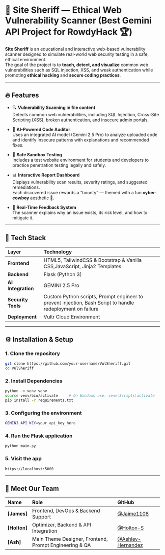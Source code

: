 # 🤠 Site Sheriff — Ethical Web Vulnerability Scanner (Best Gemini API Project for RowdyHack 🏆)
**Site Sheriff** is an educational and interactive web-based vulnerability scanner designed to simulate real-world web security testing in a safe, ethical environment.  
The goal of the project is to **teach, detect, and visualize** common web vulnerabilities such as SQL injection, XSS, and weak authentication while promoting **ethical hacking** and **secure coding practices**.

---

## 🔥 Features

- 🔍 **Vulnerability Scanning in file content**  
  Detects common web vulnerabilities, including SQL Injection, Cross-Site Scripting (XSS), broken authentication, and insecure admin portals.

- 🤖 **AI-Powered Code Auditor**  
  Uses an integrated AI model (Gemini 2.5 Pro) to analyze uploaded code and identify insecure patterns with explanations and recommended fixes.

- 🧠 **Safe Sandbox Testing**  
  Includes a test website environment for students and developers to practice penetration testing legally and safely.

- 📊 **Interactive Report Dashboard**  
  Displays vulnerability scan results, severity ratings, and suggested remediations.  
  Each discovered issue rewards a “bounty” — themed with a fun **cyber-cowboy** aesthetic 🤠.

- 💬 **Real-Time Feedback System**  
  The scanner explains why an issue exists, its risk level, and how to mitigate it.

---

## 🧩 Tech Stack

| Layer | Technology |
|:------|:------------|
| **Frontend** | HTML5, TailwindCSS & Bootstrap & Vanilla CSS,JavaScript, Jinja2 Templates |
| **Backend** | Flask (Python 3) |
| **AI Integration** | GEMINI 2.5 Pro |
| **Security Tools** | Custom Python scripts, Prompt engineer to prevent injection, Bash Script to handle redeployment on failure |
| **Deployment** | Vultr Cloud Environment |

---

## ⚙️ Installation & Setup

### 1. Clone the repository
```bash
git clone https://github.com/your-username/VulSheriff.git
cd VulSheriff
```
### 2. Install Dependencies
```bash
python -m venv venv
source venv/bin/activate     # On Windows use: venv\Scripts\activate
pip install -r requirements.txt
```
### 3. Configuring the environment
```bash
GEMINI_API_KEY=your_api_key_here
```
### 4. Run the Flask application
```bash
python main.py
```
### 5. Visit the app
```
https://localhost:5000
```


---
##  🤠 Meet Our Team

| Name | Role | GitHub |
| :--- | :--- | :--- |
| **[James]** | Frontend, DevOps & Backend Support | [@Jaime1108](https://github.com/Jaime1108) |
| **[Holton]** | Optimizer, Backend & API Integration | [@Holton-S](https://github.com/Holton-S) |
| **[Ash]** | Main Theme Designer, Frontend, Prompt Engineering & QA | [@Ashley-Hernandez](https://github.com/Ashley-Hernandez) |
